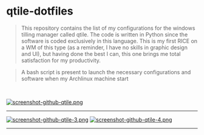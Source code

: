 # qtile-dotfiles

>This repository contains the list of my configurations for the windows tilling manager called qtile. The code is written in Python since the software is coded exclusively in this language. This is my first RICE on a WM of this type (as a reminder, I have no skills in graphic design and UI), but having done the best I can, this one brings me total satisfaction for my productivity.

>A bash script is present to launch the necessary configurations and software when my Archlinux machine start

<br />

[![screenshot-github-qtile.png](https://i.postimg.cc/7hps9g6W/screenshot-github-qtile.png)](https://postimg.cc/QKJJxKcQ)

---

[![screenshot-github-qtile-3.png](https://i.postimg.cc/zGwtwH1x/screenshot-github-qtile-3.png)](https://postimg.cc/2167r6yW) [![screenshot-github-qtile-4.png](https://i.postimg.cc/HLB6RGn5/screenshot-github-qtile-4.png)](https://postimg.cc/bGS0SBQN)

---

